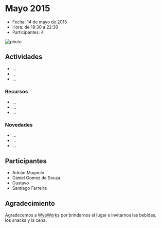 # Mayo 2015

* Fecha: 14 de mayo de 2015
* Hora: de 19:30 a 22:30
* Participantes: 4

![photo](./photo.jpg)

## Actividades

* ...
* ...
* ...

### Recursos

* ...
* ...
* ...

### Novedades

* ...
* ...
* ...

## Participantes

* Adrián Mugnolo
* Daniel Gomez de Souza
* Gustavo
* Santiago Ferreira

## Agradecimiento

Agradecemos a [WyeWorks](http://example.com/) por brindarnos el lugar e invitarnos las bebidas, los snacks y la cena.
